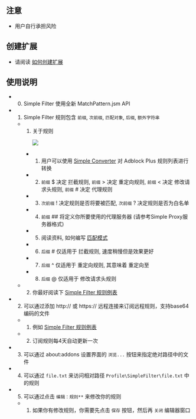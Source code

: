 ## 注意

- 用户自行承担风险

## 创建扩展

- 请阅读 [如何创建扩展](https://github.com/jc3213/Misc/blob/master/Manual/zh-CN/HowToBuild.md)

## 使用说明


- 0) Simple Filter 使用全新 MatchPattern.jsm API
- 1) Simple Filter 规则包含 `前缀`, `次前缀`, `匹配对象`, `后缀`, `额外字符串`
  - 1) 关于规则<p><img src="http://i66.tinypic.com/fvxl05.png"></p>
    - 1) 用户可以使用 <a href="https://goo.gl/vt6Jj4">Simple Converter</a> 对 Adblock Plus 规则列表进行转换
    - 2) `前缀` $ 决定 拦截规则, `前缀` > 决定 重定向规则, `前缀` < 决定 修改请求头规则, `前缀` # 决定 代理规则 
    - 3) `次前缀` ! 决定规则是否将要被匹配, `次前缀` ? 决定规则是否为白名单 
    - 4) `前缀` ## 将定义你所要使用的代理服务器 (请参考Simple Proxy服务器格式) 
    - 5) 阅读资料, 如何编写 [匹配模式](https://developer.mozilla.org/zh-CN/Add-ons/WebExtensions/Match_patterns) 
    - 6) `后缀` # 仅适用于 拦截规则, 速度稍慢但是效果更好
    - 7) `后缀` ^ 仅适用于 重定向规则, 其意味着 重定向至
    - 8) `后缀` @ 仅适用于 修改请求头规则
  - 2) 你最好阅读下 [Simple Filter 规则例表](https://raw.githubusercontent.com/jc3213/Misc/master/Sample/SimpleFilter.txt)
- 2) 可以通过添加 http:// 或 https:// 远程连接来订阅远程规则，支持base64编码的文件
  - 1) 例如 [Simple Filter 规则例表](https://raw.githubusercontent.com/jc3213/Misc/master/Sample/SimpleFilter.txt)
  - 2) 订阅规则每4天自动更新一次
- 3) 可以通过 about:addons 设置界面的 `浏览...` 按钮来指定绝对路径中的文件
- 4) 可以通过 `file.txt` 来访问相对路径 `Profile\SimpleFilter\file.txt` 中的规则
- 5) 可以通过点击 `编辑：规则**` 来修改你的规则
  - 1) 如果你有修改规则，你需要先点击 `保存` 按钮，然后再 `关闭` 编辑器窗口

